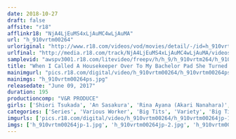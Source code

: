 ```yaml
---
date: 2018-10-27
draft: false
affsite: "r18"
afflinkr18: "NjA4LjEuMS4xLjAuMC4wLjAuMA"
url: "h_910vrtm00264"
urloriginal: "http://www.r18.com/videos/vod/movies/detail/-/id=h_910vrtm00264"
urlfinal: "http://media.r18.com/track/NjA4LjEuMS4xLjAuMC4wLjAuMA/videos/vod/movies/detail/-/id=h_910vrtm00264"
samplevid: "awspv3001.r18.com/litevideo/freepv/h/h_9/h_910vrtm264/h_910vrtm264_dmb_w.mp4"
title: "When I Called A Housekeeper Over To My Bachelor Pad She Turned Out To Be Totally Stacked! Her Big Tits Gave Me Wood, And She Felt So Bad For Me She Gave Me A Handjob! Only My Huge Dick Turned Her On So Much She Couldn't Stop There - She Had To Ride It Cowgirl Style! Grinding Away And Begging For My Creampie!"
mainimgurl: "pics.r18.com/digital/video/h_910vrtm00264/h_910vrtm00264ps.jpg"
mainimgs: "h_910vrtm00264ps.jpg"
releasedate: "June 09, 2017"
duration: 195
productioncomp: "V&R PRODUCE"
girls: ['Shiori Tsukada', 'An Sasakura', 'Rina Ayana (Akari Nanahara)', 'Arisa Hanyu']
categories: ['Series', 'Various Worker', 'Big Tits', 'Variety', 'Big Tits Lover', 'Cowgirl', 'Creampie', 'Handjob', 'Huge Dick - Large Dick', 'Hi-Def']
imgurls: ['pics.r18.com/digital/video/h_910vrtm00264/h_910vrtm00264jp-1.jpg', 'pics.r18.com/digital/video/h_910vrtm00264/h_910vrtm00264jp-2.jpg', 'pics.r18.com/digital/video/h_910vrtm00264/h_910vrtm00264jp-3.jpg', 'pics.r18.com/digital/video/h_910vrtm00264/h_910vrtm00264jp-4.jpg', 'pics.r18.com/digital/video/h_910vrtm00264/h_910vrtm00264jp-5.jpg', 'pics.r18.com/digital/video/h_910vrtm00264/h_910vrtm00264jp-6.jpg', 'pics.r18.com/digital/video/h_910vrtm00264/h_910vrtm00264jp-7.jpg', 'pics.r18.com/digital/video/h_910vrtm00264/h_910vrtm00264jp-8.jpg', 'pics.r18.com/digital/video/h_910vrtm00264/h_910vrtm00264jp-9.jpg', 'pics.r18.com/digital/video/h_910vrtm00264/h_910vrtm00264jp-10.jpg', 'pics.r18.com/digital/video/h_910vrtm00264/h_910vrtm00264jp-11.jpg', 'pics.r18.com/digital/video/h_910vrtm00264/h_910vrtm00264jp-12.jpg', 'pics.r18.com/digital/video/h_910vrtm00264/h_910vrtm00264jp-13.jpg', 'pics.r18.com/digital/video/h_910vrtm00264/h_910vrtm00264jp-14.jpg', 'pics.r18.com/digital/video/h_910vrtm00264/h_910vrtm00264jp-15.jpg', 'pics.r18.com/digital/video/h_910vrtm00264/h_910vrtm00264jp-16.jpg', 'pics.r18.com/digital/video/h_910vrtm00264/h_910vrtm00264jp-17.jpg', 'pics.r18.com/digital/video/h_910vrtm00264/h_910vrtm00264jp-18.jpg', 'pics.r18.com/digital/video/h_910vrtm00264/h_910vrtm00264jp-19.jpg', 'pics.r18.com/digital/video/h_910vrtm00264/h_910vrtm00264jp-20.jpg']
imgs: ['h_910vrtm00264jp-1.jpg', 'h_910vrtm00264jp-2.jpg', 'h_910vrtm00264jp-3.jpg', 'h_910vrtm00264jp-4.jpg', 'h_910vrtm00264jp-5.jpg', 'h_910vrtm00264jp-6.jpg', 'h_910vrtm00264jp-7.jpg', 'h_910vrtm00264jp-8.jpg', 'h_910vrtm00264jp-9.jpg', 'h_910vrtm00264jp-10.jpg', 'h_910vrtm00264jp-11.jpg', 'h_910vrtm00264jp-12.jpg', 'h_910vrtm00264jp-13.jpg', 'h_910vrtm00264jp-14.jpg', 'h_910vrtm00264jp-15.jpg', 'h_910vrtm00264jp-16.jpg', 'h_910vrtm00264jp-17.jpg', 'h_910vrtm00264jp-18.jpg', 'h_910vrtm00264jp-19.jpg', 'h_910vrtm00264jp-20.jpg']
---
```

